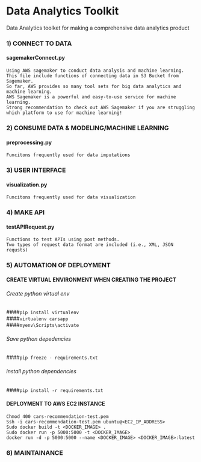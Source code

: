# Data Analytics Toolkit
Data Analytics toolket for making a comprehensive data analytics product

### 1) CONNECT TO DATA
#### sagemakerConnect.py
`Using AWS sagemaker to conduct data analysis and machine learning.`<br /> 
`This file include functions of connecting data in S3 Bucket from Sagemaker.` <br /> 
`So far, AWS provides so many tool sets for big data analytics and machine learning. ` <br /> 
`AWS Sagemaker is a powerful and easy-to-use service for machine learning. ` <br /> 
`Strong recommendation to check out AWS Sagemaker if you are struggling which platform to use for machine learning! `<br /> 

### 2) CONSUME DATA & MODELING/MACHINE LEARNING
#### preprocessing.py
`Funcitons frequently used for data imputations`


### 3) USER INTERFACE
#### visualization.py
`Funcitons frequently used for data visualization`


### 4) MAKE API
#### testAPIRequest.py
`Functions to test APIs using post methods. `<br /> 
`Two types of request data format are included (i.e., XML, JSON requsts)`


### 5) AUTOMATION OF DEPLOYMENT
#### CREATE VIRTUAL ENVIRONMENT WHEN CREATING THE PROJECT
###### Create python virtual env
####`pip install virtualenv`<br /> 
####`virtualenv carsapp`<br /> 
####`myenv\Scripts\activate`<br /> 

###### Save python depedencies
####`pip freeze - requirements.txt`

###### install python dependencies
####`pip install -r requirements.txt`

#### DEPLOYMENT TO AWS EC2 INSTANCE
`Chmod 400 cars-recommendation-test.pem `<br /> 
`Ssh -i cars-recommendation-test.pem ubuntu@<EC2_IP_ADDRESS> `<br /> 
`Sudo docker build -t <DOCKER_IMAGE> .`<br /> 
`Sudo docker run -p 5000:5000 -t <DOCKER_IMAGE>`<br /> 
`docker run -d -p 5000:5000 --name <DOCKER_IMAGE> <DOCKER_IMAGE>:latest`<br /> 


### 6) MAINTAINANCE 

